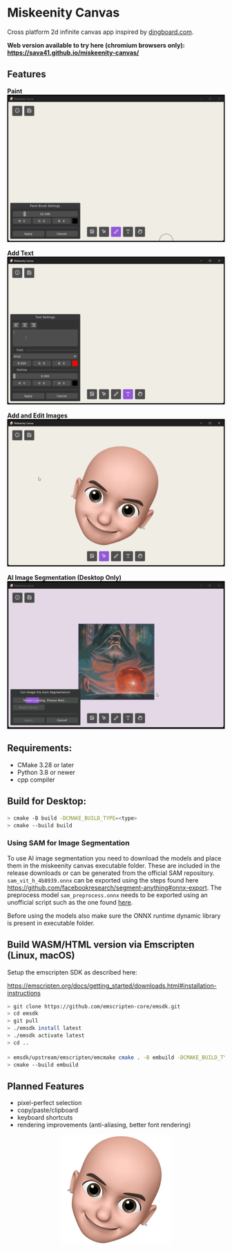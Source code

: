 # Miskeenity Canvas

Cross platform 2d infinite canvas app inspired by [dingboard.com](https://dingboard.com/).

**Web version available to try here (chromium browsers only): https://sava41.github.io/miskeenity-canvas/**

## Features

**Paint**
![Paint Feature Gif](./resources/images/paint.gif)

**Add Text**
![Text Feature Gif](./resources/images/text.gif)

**Add and Edit Images**
![Image Feature Gif](./resources/images/image.gif)

**AI Image Segmentation (Desktop Only)**
![Segmentation Feature Gif](./resources/images/ai.gif)

## Requirements:
- CMake 3.28 or later
- Python 3.8 or newer
- cpp compiler

## Build for Desktop:

```bash
> cmake -B build -DCMAKE_BUILD_TYPE=<type>
> cmake --build build
```

### Using SAM for Image Segmentation

To use AI image segmentation you need to download the models and place them in the miskeenity canvas executable folder. These are included in the release downloads or can be generated from the official SAM repository. `sam_vit_h_4b8939.onnx` can be exported using the steps found here https://github.com/facebookresearch/segment-anything#onnx-export. The preprocess model `sam_preprocess.onnx` needs to be exported using an unofficial script such as the one found [here](resources/scripts/export_pre_model.py).

Before using the models also make sure the ONNX runtime dynamic library is present in executable folder.

## Build WASM/HTML version via Emscripten (Linux, macOS)

Setup the emscripten SDK as described here:

https://emscripten.org/docs/getting_started/downloads.html#installation-instructions

```bash
> git clone https://github.com/emscripten-core/emsdk.git
> cd emsdk
> git pull
> ./emsdk install latest
> ./emsdk activate latest
> cd ..

> emsdk/upstream/emscripten/emcmake cmake . -B embuild -DCMAKE_BUILD_TYPE=<type>
> cmake --build embuild
```

## Planned Features
- pixel-perfect selection
- copy/paste/clipboard
- keyboard shortcuts
- rendering improvements (anti-aliasing, better font rendering)

<p align="center">
	<img src="resources/textures/miskeen_256.png" height="256" alt="Miskeenity Canvas Logo (bald man)">
</p>

